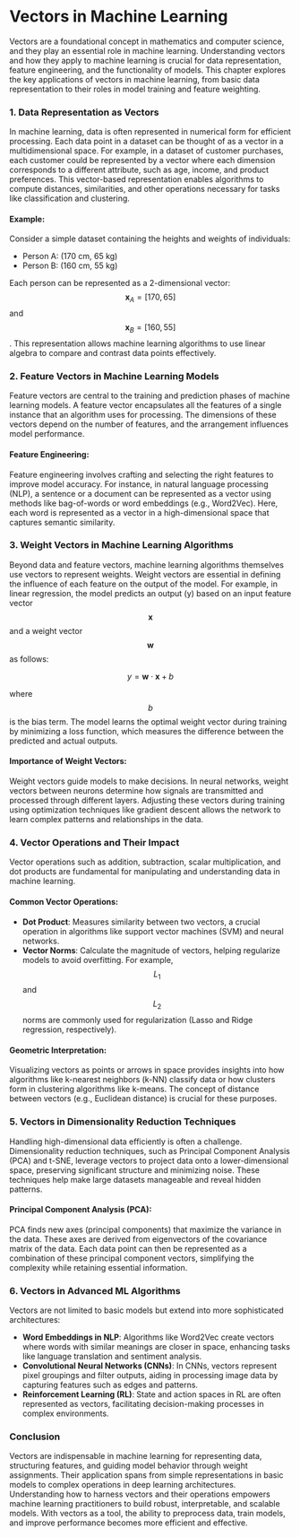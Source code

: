 # Vectors in Machine Learning

Vectors are a foundational concept in mathematics and computer science, and they play an essential role in machine learning. Understanding vectors and how they apply to machine learning is crucial for data representation, feature engineering, and the functionality of models. This chapter explores the key applications of vectors in machine learning, from basic data representation to their roles in model training and feature weighting.

### 1. Data Representation as Vectors

In machine learning, data is often represented in numerical form for efficient processing. Each data point in a dataset can be thought of as a vector in a multidimensional space. For example, in a dataset of customer purchases, each customer could be represented by a vector where each dimension corresponds to a different attribute, such as age, income, and product preferences. This vector-based representation enables algorithms to compute distances, similarities, and other operations necessary for tasks like classification and clustering.

#### Example:

Consider a simple dataset containing the heights and weights of individuals:

* Person A: (170 cm, 65 kg)
* Person B: (160 cm, 55 kg)

Each person can be represented as a 2-dimensional vector: $$\mathbf{x}_A = [170, 65]$$ and $$\mathbf{x}_B = [160, 55]$$. This representation allows machine learning algorithms to use linear algebra to compare and contrast data points effectively.

### 2. Feature Vectors in Machine Learning Models

Feature vectors are central to the training and prediction phases of machine learning models. A feature vector encapsulates all the features of a single instance that an algorithm uses for processing. The dimensions of these vectors depend on the number of features, and the arrangement influences model performance.

#### Feature Engineering:

Feature engineering involves crafting and selecting the right features to improve model accuracy. For instance, in natural language processing (NLP), a sentence or a document can be represented as a vector using methods like bag-of-words or word embeddings (e.g., Word2Vec). Here, each word is represented as a vector in a high-dimensional space that captures semantic similarity.

### 3. Weight Vectors in Machine Learning Algorithms

Beyond data and feature vectors, machine learning algorithms themselves use vectors to represent weights. Weight vectors are essential in defining the influence of each feature on the output of the model. For example, in linear regression, the model predicts an output (y) based on an input feature vector $$\mathbf{x}$$ and a weight vector $$\mathbf{w}$$ as follows:

$$y = \mathbf{w} \cdot \mathbf{x} + b$$

where $$b$$ is the bias term. The model learns the optimal weight vector during training by minimizing a loss function, which measures the difference between the predicted and actual outputs.

#### Importance of Weight Vectors:

Weight vectors guide models to make decisions. In neural networks, weight vectors between neurons determine how signals are transmitted and processed through different layers. Adjusting these vectors during training using optimization techniques like gradient descent allows the network to learn complex patterns and relationships in the data.

### 4. Vector Operations and Their Impact

Vector operations such as addition, subtraction, scalar multiplication, and dot products are fundamental for manipulating and understanding data in machine learning.

#### Common Vector Operations:

* **Dot Product**: Measures similarity between two vectors, a crucial operation in algorithms like support vector machines (SVM) and neural networks.
* **Vector Norms**: Calculate the magnitude of vectors, helping regularize models to avoid overfitting. For example, $$L_1$$ and $$L_2$$ norms are commonly used for regularization (Lasso and Ridge regression, respectively).

#### Geometric Interpretation:

Visualizing vectors as points or arrows in space provides insights into how algorithms like k-nearest neighbors (k-NN) classify data or how clusters form in clustering algorithms like k-means. The concept of distance between vectors (e.g., Euclidean distance) is crucial for these purposes.

### 5. Vectors in Dimensionality Reduction Techniques

Handling high-dimensional data efficiently is often a challenge. Dimensionality reduction techniques, such as Principal Component Analysis (PCA) and t-SNE, leverage vectors to project data onto a lower-dimensional space, preserving significant structure and minimizing noise. These techniques help make large datasets manageable and reveal hidden patterns.

#### Principal Component Analysis (PCA):

PCA finds new axes (principal components) that maximize the variance in the data. These axes are derived from eigenvectors of the covariance matrix of the data. Each data point can then be represented as a combination of these principal component vectors, simplifying the complexity while retaining essential information.

### 6. Vectors in Advanced ML Algorithms

Vectors are not limited to basic models but extend into more sophisticated architectures:

* **Word Embeddings in NLP**: Algorithms like Word2Vec create vectors where words with similar meanings are closer in space, enhancing tasks like language translation and sentiment analysis.
* **Convolutional Neural Networks (CNNs)**: In CNNs, vectors represent pixel groupings and filter outputs, aiding in processing image data by capturing features such as edges and patterns.
* **Reinforcement Learning (RL)**: State and action spaces in RL are often represented as vectors, facilitating decision-making processes in complex environments.

### Conclusion

Vectors are indispensable in machine learning for representing data, structuring features, and guiding model behavior through weight assignments. Their application spans from simple representations in basic models to complex operations in deep learning architectures. Understanding how to harness vectors and their operations empowers machine learning practitioners to build robust, interpretable, and scalable models. With vectors as a tool, the ability to preprocess data, train models, and improve performance becomes more efficient and effective.
